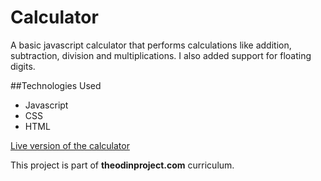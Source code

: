 # Calculator

A basic javascript calculator that performs calculations like addition, subtraction, division and multiplications. I also added support for floating digits.

##Technologies Used
* Javascript
* CSS
* HTML

[Live version of the calculator](https://saadshoaib.github.io/Calculator/index.html)

This project is part of **theodinproject.com** curriculum.
